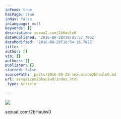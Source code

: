 ```yaml
---
inFeed: true
hasPage: true
inNav: false
inLanguage: null
keywords: []
description: sexuaI.com/2bHaulw0
datePublished: '2016-08-28T19:01:57.796Z'
dateModified: '2016-08-28T18:54:16.702Z'
title: ''
author: []
via: {}
authors: []
publisher: {}
starred: false
sourcePath: _posts/2016-08-28-sexuaicom2bhaulw0.md
url: sexuaicom2bhaulw0/index.html
_type: Article

---
```

![](https://the-grid-user-content.s3-us-west-2.amazonaws.com/43d93993-db73-447a-a843-d1d154410f95.jpg)

sexuaI.com/2bHaulw0